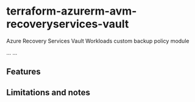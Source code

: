 # terraform-azurerm-avm-recoveryservices-vault

Azure Recovery Services Vault Workloads custom backup policy module

...
...

## Features



## Limitations and notes

